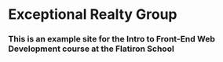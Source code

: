 # Exceptional Realty Group

### This is an example site for the Intro to Front-End Web Development course at the Flatiron School
